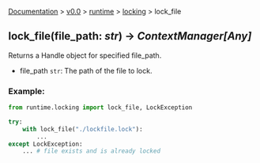 [Documentation](/docs/documentation.md) >
 [v0.0](/docs/0.0/version.md) >
  [runtime](/docs/0.0/runtime/module.md) >
   [locking](/docs/0.0/runtime/locking/module.md) >
    lock_file

## lock_file(file_path: _str_) -> _ContextManager[Any]_

Returns a Handle object for specified file_path.

- file_path `str`: The path of the file to lock.

### Example:

```python
from runtime.locking import lock_file, LockException

try:
    with lock_file("./lockfile.lock"):
        ...
except LockException:
    ... # file exists and is already locked
```